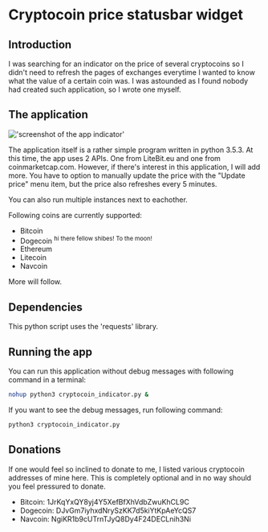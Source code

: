 # Cryptocoin price statusbar widget
## Introduction
I was searching for an indicator on the price of several cryptocoins so I didn't need to refresh the pages of exchanges everytime I wanted to know what the value of a certain coin was. I was astounded as I found nobody had created such application, so I wrote one myself.

## The application
!['screenshot of the app indicator'](http://i.imgur.com/smxXboK.png)

The application itself is a rather simple program written in python 3.5.3. At this time, the app uses 2 APIs. One from LiteBit.eu and one from coinmarketcap.com. However, if there's interest in this application, I will add more. You have to option to manually update the price with the "Update price" menu item, but the price also refreshes every 5 minutes.

You can also run multiple instances next to eachother.

Following coins are currently supported:
+ Bitcoin
+ Dogecoin <sup>hi there fellow shibes! To the moon!</sup>
+ Ethereum
+ Litecoin
+ Navcoin

More will follow.

## Dependencies
This python script uses the 'requests' library.

## Running the app
You can run this application without debug messages with following command in a terminal:
```bash
nohup python3 cryptocoin_indicator.py &
```
If you want to see the debug messages, run following command:
```bash
python3 cryptocoin_indicator.py
```

## Donations
If one would feel so inclined to donate to me, I listed various cryptocoin addresses of mine here. This is completely optional and in no way should you feel pressured to donate.
+ Bitcoin: 1JrKqYxQY8yj4Y5XefBfXhVdbZwuKhCL9C
+ Dogecoin: DJvGm7iyhxdNrySzKK7d5kiYtKpAeYcQS7
+ Navcoin: NgiKR1b9cUTrnTJyQ8Dy4F24DECLnih3Ni
